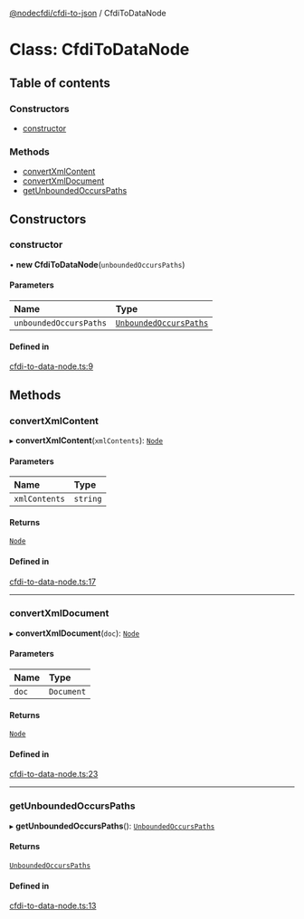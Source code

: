 [@nodecfdi/cfdi-to-json](../README.md) / CfdiToDataNode

# Class: CfdiToDataNode

## Table of contents

### Constructors

- [constructor](CfdiToDataNode.md#constructor)

### Methods

- [convertXmlContent](CfdiToDataNode.md#convertxmlcontent)
- [convertXmlDocument](CfdiToDataNode.md#convertxmldocument)
- [getUnboundedOccursPaths](CfdiToDataNode.md#getunboundedoccurspaths)

## Constructors

### constructor

• **new CfdiToDataNode**(`unboundedOccursPaths`)

#### Parameters

| Name | Type |
| :------ | :------ |
| `unboundedOccursPaths` | [`UnboundedOccursPaths`](UnboundedOccursPaths.md) |

#### Defined in

[cfdi-to-data-node.ts:9](https://github.com/nodecfdi/cfdi-to-json/blob/28507e4/src/cfdi-to-data-node.ts#L9)

## Methods

### convertXmlContent

▸ **convertXmlContent**(`xmlContents`): [`Node`](Node.md)

#### Parameters

| Name | Type |
| :------ | :------ |
| `xmlContents` | `string` |

#### Returns

[`Node`](Node.md)

#### Defined in

[cfdi-to-data-node.ts:17](https://github.com/nodecfdi/cfdi-to-json/blob/28507e4/src/cfdi-to-data-node.ts#L17)

___

### convertXmlDocument

▸ **convertXmlDocument**(`doc`): [`Node`](Node.md)

#### Parameters

| Name | Type |
| :------ | :------ |
| `doc` | `Document` |

#### Returns

[`Node`](Node.md)

#### Defined in

[cfdi-to-data-node.ts:23](https://github.com/nodecfdi/cfdi-to-json/blob/28507e4/src/cfdi-to-data-node.ts#L23)

___

### getUnboundedOccursPaths

▸ **getUnboundedOccursPaths**(): [`UnboundedOccursPaths`](UnboundedOccursPaths.md)

#### Returns

[`UnboundedOccursPaths`](UnboundedOccursPaths.md)

#### Defined in

[cfdi-to-data-node.ts:13](https://github.com/nodecfdi/cfdi-to-json/blob/28507e4/src/cfdi-to-data-node.ts#L13)
